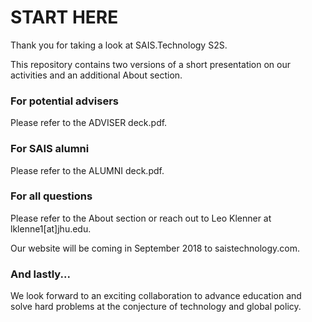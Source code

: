 # START HERE

Thank you for taking a look at SAIS.Technology S2S.

This repository contains two versions of a short presentation on our activities and an additional About section. 

### For potential advisers

Please refer to the ADVISER deck.pdf.

### For SAIS alumni

Please refer to the ALUMNI deck.pdf.

### For all questions

Please refer to the About section or reach out to Leo Klenner at lklenne1[at]jhu.edu.

Our website will be coming in September 2018 to saistechnology.com.

### And lastly...
We look forward to an exciting collaboration to advance education and solve hard problems at the conjecture of technology and global policy.

